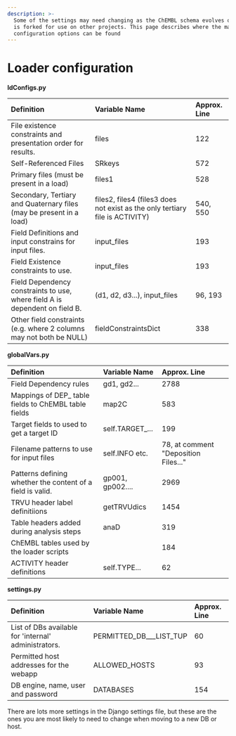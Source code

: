 ```yaml
---
description: >-
  Some of the settings may need changing as the ChEMBL schema evolves or as it
  is forked for use on other projects. This page describes where the main
  configuration options can be found
---
```


# Loader configuration

**ldConfigs.py**

| Definition | Variable Name | Approx. Line |
| :--- | :--- | :--- |
| File existence constraints and presentation order for results. | files | 122 |
| Self-Referenced Files | SRkeys | 572 |
| Primary files \(must be present in a load\) | files1 | 528 |
| Secondary, Tertiary and Quaternary files \(may be present in a load\) | files2, files4 \(files3 does not exist as the only tertiary file is ACTIVITY\) | 540, 550 |
| Field Definitions and input constrains for input files.  | input\_files | 193 |
| Field Existence constraints to use. | input\_files | 193 |
| Field Dependency constraints to use, where field A is dependent on field B. | \(d1, d2, d3...\), input\_files | 96, 193 |
| Other field constraints \(e.g. where 2 columns may not both be NULL\) | fieldConstraintsDict | 338 |

**globalVars.py**

| Definition | Variable Name | Approx. Line |
| :--- | :--- | :--- |
| Field Dependency rules | gd1, gd2... | 2788 |
| Mappings of DEP\_ table fields to ChEMBL table fields | map2C | 583 |
| Target fields to used to get a target ID | self.TARGET\_... | 199 |
| Filename patterns to use for input files | self.INFO etc. | 78, at comment "Deposition Files..." |
| Patterns defining whether the content of a field is valid. | gp001, gp002.... | 2969 |
| TRVU header label definitiions | getTRVUdics | 1454 |
| Table headers added during analysis steps | anaD | 319 |
| ChEMBL tables used by the  loader scripts |  | 184 |
| ACTIVITY header definitions | self.TYPE... | 62 |

**settings.py**

| Definition | Variable Name | Approx. Line |
| :--- | :--- | :--- |
| List of DBs available for 'internal' administrators. | PERMITTED\_DB_\__LIST\_TUP | 60 |
| Permitted host addresses for the webapp | ALLOWED\_HOSTS | 93 |
| DB engine, name, user and password | DATABASES | 154 |

There are lots more settings in the Django settings file, but these are the ones you are most likely to need to change when moving to a new DB or host.

